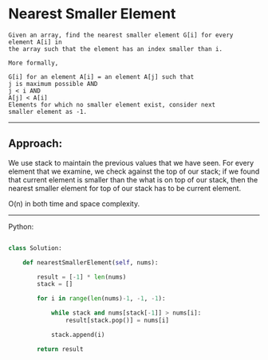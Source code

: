 # Nearest Smaller Element

    Given an array, find the nearest smaller element G[i] for every element A[i] in
    the array such that the element has an index smaller than i.

    More formally,

    G[i] for an element A[i] = an element A[j] such that 
    j is maximum possible AND 
    j < i AND
    A[j] < A[i]
    Elements for which no smaller element exist, consider next
    smaller element as -1.

---

## Approach:

We use stack to maintain the previous values that we have seen. For every
element that we examine, we check against the top of our stack; if we found
that current element is smaller than the what is on top of our stack, then the
nearest smaller element for top of our stack has to be current element.

O(n) in both time and space complexity.

---

Python:

```python

class Solution:

    def nearestSmallerElement(self, nums):

        result = [-1] * len(nums)
        stack = []

        for i in range(len(nums)-1, -1, -1):

            while stack and nums[stack[-1]] > nums[i]:
                result[stack.pop()] = nums[i]

            stack.append(i)

        return result

```


